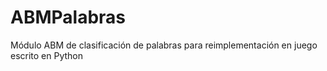 ABMPalabras
=================

Módulo ABM de clasificación de palabras para reimplementación en juego escrito en Python
